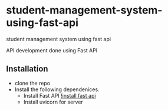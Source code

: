 # student-management-system-using-fast-api
student management system using fast api

API development done using Fast API

## Installation

* clone the repo
* Install the following dependenices.
  * Install Fast API
  [!install fast api](https://github.com/Allwin12/student-management-system-using-fast-api/tree/master/img/Screenshot%202020-09-03%20at%2010.43.11%20PM.png)
  * Install uvicorn for server
